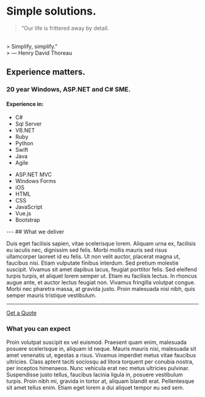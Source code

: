 # Simple solutions.
> "Our life is frittered away by detail.
<br/> 
> Simplify, simplify."
<br/>
> ― Henry David Thoreau

## Experience matters.

### 20 year Windows, ASP.NET and C# SME. 

#### Experience in:

<div class="row">
  <div class="col-sm">
    <ul>
      <li class="pt-1"><i class="fas fa-hashtag"></i> C#</li>
      <li class="pt-1"><i class="fas fa-database"></i> Sql Server</li>
      <li class="pt-1"><i class="fas fa-laptop-code"></i> VB.NET</li>
      <li class="pt-1"><i class="far fa-gem"></i> Ruby</li>
      <li class="pt-1"><i class="fab fa-python"></i> Python</li>
      <li class="pt-1"><i class="fab fa-swift"></i> Swift</li>
      <li class="pt-1"><i class="fab fa-java"></i> Java</li>
      <li class="pt-1"><i class="fas fa-code-branch"></i> Agile</li>
    </ul>
  </div>
  <div class="col-sm">
    <ul>
      <li class="pt-1"><i class="far fa-file-code"></i> ASP.NET MVC</li>
      <li class="pt-1"><i class="fab fa-windows"></i> Windows Forms</li>
      <li class="pt-1"><i class="fab fa-apple"></i> iOS</li>
      <li class="pt-1"><i class="fab fa-html5"></i> HTML</li>
      <li class="pt-1"><i class="fab fa-css3-alt"></i> CSS</li>
      <li class="pt-1"><i class="fab fa-js-square"></i> JavaScript</li>
      <li class="pt-1"><i class="fab fa-vuejs"></i> Vue.js</li>
      <li class="pt-1"><i class="fab fa-bootstrap"></i> Bootstrap</li>
    </ul>    
  </div>
</div>
---
## What we deliver 

  Duis eget facilisis sapien, vitae scelerisque lorem. Aliquam urna ex, facilisis eu iaculis nec, dignissim sed felis. Morbi mollis mauris sed risus ullamcorper laoreet id eu felis. Ut non velit auctor, placerat magna ut, faucibus nisi. Etiam vulputate finibus interdum. Sed pretium molestie suscipit. Vivamus sit amet dapibus lacus, feugiat porttitor felis. Sed eleifend turpis turpis, et aliquet lorem semper ut. Etiam eu facilisis lectus. In rhoncus augue ante, et auctor lectus feugiat non. Vivamus fringilla volutpat congue. Morbi nec pharetra massa, at gravida justo. Proin malesuada nisi nibh, quis semper mauris tristique vestibulum.

---
<a href="mailto:support@bluefenix.net?subject=Quote" class="btn btn-primary btn-lg btn-block">Get a Quote</a>

### What you can expect

Proin volutpat suscipit ex vel euismod. Praesent quam enim, malesuada posuere scelerisque in, aliquam id neque. Mauris mauris nisi, malesuada sit amet venenatis ut, egestas a risus. Vivamus imperdiet metus vitae faucibus ultricies. Class aptent taciti sociosqu ad litora torquent per conubia nostra, per inceptos himenaeos. Nunc vehicula erat nec metus ultricies pulvinar. Suspendisse justo tellus, faucibus lacinia ligula in, posuere vestibulum turpis. Proin nibh mi, gravida in tortor at, aliquam blandit erat. Pellentesque sit amet tellus enim. Etiam eget lorem a dui aliquet tempor eu sed sem.
